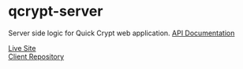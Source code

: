# qcrypt-server
Server side logic for Quick Crypt web application.
[API Documentation](https://github.com/bschick/qcrypt-server/blob/main/API.md)
<br />

[Live Site](https://quickcrypt.org)
<br />
[Client Repository](https://github.com/bschick/qcrypt)
